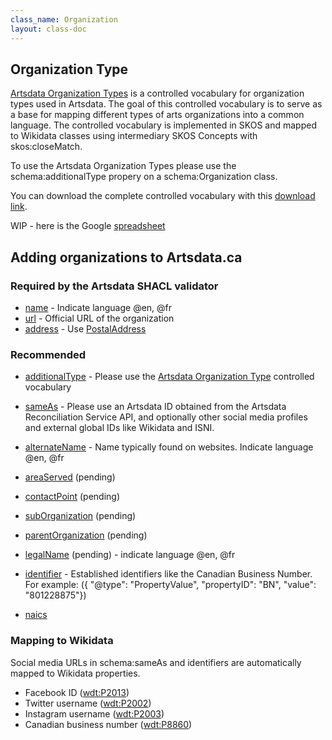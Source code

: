 ```yaml
---
class_name: Organization
layout: class-doc
---
```


## Organization Type

[Artsdata Organization Types](http://kg.artsdata.ca/resource/ArtsdataOrganizationTypes) is a controlled vocabulary for organization types used in Artsdata. The goal of this controlled vocabulary is to serve as a base for mapping different types of arts organizations into a common language.  The controlled vocabulary is implemented in SKOS and mapped to Wikidata classes using intermediary SKOS Concepts with skos:closeMatch. 

To use the Artsdata Organization Types please use the schema:additionalType propery on a schema:Organization class.

You can download the complete controlled vocabulary with this [download link](https://db.artsdata.ca/repositories/artsdata/statements?context=%3Chttp://kg.artsdata.ca/culture-creates/ontology/artsdata-organization-types%3E).

WIP - here is the Google [spreadsheet](https://docs.google.com/spreadsheets/d/1wPzZI3G48q02H_II91Bs6ljZFbC0KcSAPzDDK0dtGN8/edit#gid=1933025380)

## Adding organizations to Artsdata.ca

### Required by the Artsdata SHACL validator

* [name](https://schema.org/name) - Indicate language @en, @fr
* [url](https://schema.org/url) - Official URL of the organization
* [address](https://schema.org/address) - Use [PostalAddress](https://schema.org/PostalAddress)

### Recommended
* [additionalType](https://schema.org/additionalType) - Please use the [Artsdata Organization Type](http://kg.artsdata.ca/ontology/ArtsdataOrganizationTypes) controlled vocabulary
* [sameAs](https://schema.org/sameAs) - Please use an Artsdata ID obtained from the Artsdata Reconciliation Service API, and optionally other social media profiles and external global IDs like Wikidata and ISNI.
* [alternateName](https://schema.org/alternateName) - Name typically found on websites. Indicate language @en, @fr

* [areaServed](https://schema.org/areaServed) (pending)
* [contactPoint](https://schema.org/contactPoint) (pending)
* [subOrganization](https://schema.org/subOrganization) (pending)
* [parentOrganization](https://schema.org/parentOrganization) (pending)
* [legalName](https://schema.org/legalName) (pending) - indicate language @en, @fr
* [identifier](https://schema.org/identifier) - Established identifiers like the Canadian Business Number. For example: ({ "@type": "PropertyValue", "propertyID": "BN", "value":  "801228875"})
* [naics](https://schema.org/naics) 

### Mapping to Wikidata
Social media URLs in schema:sameAs and identifiers are automatically mapped to Wikidata properties.
* Facebook ID ([wdt:P2013](http://www.wikidata.org/entity/P2013))
* Twitter username ([wdt:P2002](http://www.wikidata.org/entity/P2002))
* Instagram username ([wdt:P2003](http://www.wikidata.org/entity/P2003))
* Canadian business number ([wdt:P8860](http://www.wikidata.org/entity/P8860))

